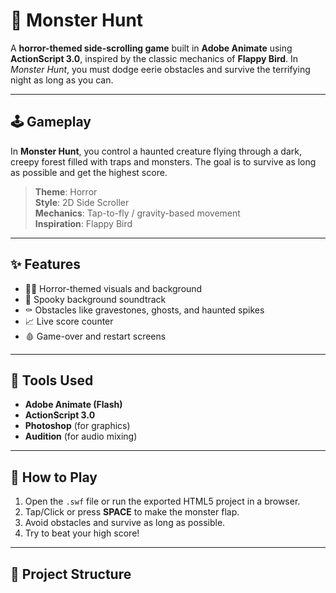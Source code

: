 # 👾 Monster Hunt

A **horror-themed side-scrolling game** built in **Adobe Animate** using **ActionScript 3.0**, inspired by the classic mechanics of **Flappy Bird**. In *Monster Hunt*, you must dodge eerie obstacles and survive the terrifying night as long as you can.

---

## 🕹️ Gameplay

In **Monster Hunt**, you control a haunted creature flying through a dark, creepy forest filled with traps and monsters. The goal is to survive as long as possible and get the highest score.

> **Theme**: Horror  
> **Style**: 2D Side Scroller  
> **Mechanics**: Tap-to-fly / gravity-based movement  
> **Inspiration**: Flappy Bird

---

## ✨ Features

- 🧟‍♂️ Horror-themed visuals and background
- 🎵 Spooky background soundtrack
- ⚰️ Obstacles like gravestones, ghosts, and haunted spikes
- 📈 Live score counter
- 🩸 Game-over and restart screens

---

## 🔧 Tools Used

- **Adobe Animate (Flash)**
- **ActionScript 3.0**
- **Photoshop** (for graphics)
- **Audition** (for audio mixing)

---

## 🚀 How to Play

1. Open the `.swf` file or run the exported HTML5 project in a browser.
2. Tap/Click or press **SPACE** to make the monster flap.
3. Avoid obstacles and survive as long as possible.
4. Try to beat your high score!

---

## 📁 Project Structure

